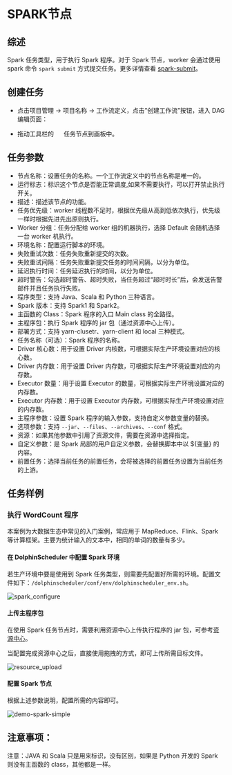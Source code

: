 # SPARK节点

## 综述

Spark  任务类型，用于执行 Spark 程序。对于 Spark 节点，worker 会通过使用 spark 命令 `spark submit` 方式提交任务。更多详情查看 [spark-submit](https://spark.apache.org/docs/3.2.1/submitting-applications.html#launching-applications-with-spark-submit)。

## 创建任务

- 点击项目管理 -> 项目名称 -> 工作流定义，点击”创建工作流”按钮，进入 DAG 编辑页面：

- 拖动工具栏的 <img src="/img/tasks/icons/spark.png" width="15"/> 任务节点到画板中。

## 任务参数

- 节点名称：设置任务的名称。一个工作流定义中的节点名称是唯一的。
- 运行标志：标识这个节点是否能正常调度,如果不需要执行，可以打开禁止执行开关。
- 描述：描述该节点的功能。
- 任务优先级：worker 线程数不足时，根据优先级从高到低依次执行，优先级一样时根据先进先出原则执行。
- Worker 分组：任务分配给 worker 组的机器执行，选择 Default 会随机选择一台 worker 机执行。
- 环境名称：配置运行脚本的环境。
- 失败重试次数：任务失败重新提交的次数。
- 失败重试间隔：任务失败重新提交任务的时间间隔，以分为单位。
- 延迟执行时间：任务延迟执行的时间，以分为单位。
- 超时警告：勾选超时警告、超时失败，当任务超过“超时时长”后，会发送告警邮件并且任务执行失败。
- 程序类型：支持 Java、Scala 和 Python 三种语言。
- Spark 版本：支持 Spark1 和 Spark2。
- 主函数的 Class：Spark 程序的入口 Main class 的全路径。
- 主程序包：执行 Spark 程序的 jar 包（通过资源中心上传）。
- 部署方式：支持 yarn-clusetr、yarn-client 和 local 三种模式。
- 任务名称（可选）：Spark 程序的名称。
- Driver 核心数：用于设置 Driver 内核数，可根据实际生产环境设置对应的核心数。
- Driver 内存数：用于设置 Driver 内存数，可根据实际生产环境设置对应的内存数。
- Executor 数量：用于设置 Executor 的数量，可根据实际生产环境设置对应的内存数。
- Executor 内存数：用于设置 Executor 内存数，可根据实际生产环境设置对应的内存数。
- 主程序参数：设置 Spark 程序的输入参数，支持自定义参数变量的替换。
- 选项参数：支持 `--jar`、`--files`、`--archives`、`--conf` 格式。
- 资源：如果其他参数中引用了资源文件，需要在资源中选择指定。
- 自定义参数：是 Spark 局部的用户自定义参数，会替换脚本中以 ${变量} 的内容。
- 前置任务：选择当前任务的前置任务，会将被选择的前置任务设置为当前任务的上游。

## 任务样例

### 执行 WordCount 程序

本案例为大数据生态中常见的入门案例，常应用于 MapReduce、Flink、Spark 等计算框架。主要为统计输入的文本中，相同的单词的数量有多少。

#### 在 DolphinScheduler 中配置 Spark 环境

若生产环境中要是使用到 Spark 任务类型，则需要先配置好所需的环境。配置文件如下：`/dolphinscheduler/conf/env/dolphinscheduler_env.sh`。

![spark_configure](/img/tasks/demo/spark_task01.png)

####  上传主程序包

在使用 Spark 任务节点时，需要利用资源中心上传执行程序的 jar 包，可参考[资源中心](../resource/configuration.md)。

当配置完成资源中心之后，直接使用拖拽的方式，即可上传所需目标文件。

![resource_upload](/img/tasks/demo/upload_jar.png)

#### 配置 Spark 节点

根据上述参数说明，配置所需的内容即可。

![demo-spark-simple](/img/tasks/demo/spark_task02.png)

## 注意事项：

注意：JAVA 和 Scala 只是用来标识，没有区别，如果是 Python 开发的 Spark 则没有主函数的 class，其他都是一样。
